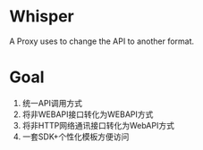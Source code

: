 # Whisper

A Proxy uses to change the API to another format.
# Goal
1. 统一API调用方式
2. 将非WEBAPI接口转化为WEBAPI方式
3. 将非HTTP网络通讯接口转化为WebAPI方式
4. 一套SDK+个性化模板方便访问
